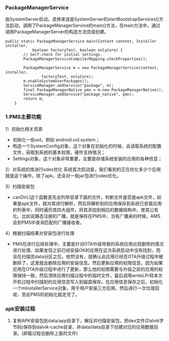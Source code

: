 ### PackageManagerService

由SystemServer启动，具体来说是SystemServer的startBootstrapServices()方法启动，调用了PackageManagerService的main()方法，在main方法中，通过调用PackageManagerServer的构造方法完成创建。

```
public static PackageManagerService main(Context context, Installer installer,
            boolean factoryTest, boolean onlyCore) {
        // Self-check for initial settings.
        PackageManagerServiceCompilerMapping.checkProperties();

        PackageManagerService m = new PackageManagerService(context, installer,
                factoryTest, onlyCore);
        m.enableSystemUserPackages();
        ServiceManager.addService("package", m);
        final PackageManagerNative pmn = m.new PackageManagerNative();
        ServiceManager.addService("package_native", pmn);
        return m;
    }
```

### 1.PMS主要功能

1）初始化相关资源

- 初始化一些uid，例如 android.uid.system；
- 构造一个SystemConfig对象，这个对象在初始化的时候，会读取系统的配置文件，获取到系统的基本权限，硬件支持情况；
- Settings对象，这个对象非常重要，主要是存储系统安装的应用的各种信息；

2）对系统的库进行odex优化
系统首次启动是，我们看到的正在优化多少个应用就是这个操作，除了apk，还会对一些jar包进行odex优化。

3）扫描安装包
- canDirLI这个函数首先会列举目录下面的文件，判断文件是否是apk文件，如果是apk文件，就对其进行解析，然后将解析到的应用保存到系统已安装应用的列表中，同时遍历其四大组件，将其添加到相应的数据结构中，使其公有化。比如说静态注册的广播，就是保存在PMS中，当有广播来的时候，AMS会到PMS中查询匹配的广播接收者。

4）根据扫描结果对安装包进行处理

- PMS在进行后续处理中，主要是针对OTA升级导致的系统应用出现删除的情况进行处理，如果发现之前已经安装OK的应用在这次系统启动中没有找到，而且在扫描完data分区之后，依然没有，就确认此应用已经在OTA升级过程中被删除了，这里就会删除应用的安装信息。然后更新应用的权限信息，因为如果应用在OTA升级过程中进行了更新，那么他的权限需要与升级之前的应用的权限保持一致，然后清除应用扫描过程中的临时文件，最后调用writeLPr将本次开机过程中扫描到的应用信息写入到磁盘保存。在应用信息保存之后，初始化一个mInstallerService对象，用于用户安装三方应用。然后进行一次垃圾回收，至此PMS的初始化就走完了。


### apk安装过程

1. 复制APK安装包到data/app目录下，解压并扫描安装包，把dex文件(Dalvik字节码)保存到dalvik-cache目录，并data/data目录下创建对应的应用数据目录。(卸载过程会删除上面的文件)



    